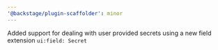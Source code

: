 ```yaml
---
'@backstage/plugin-scaffolder': minor
---
```


Added support for dealing with user provided secrets using a new field extension `ui:field: Secret`
